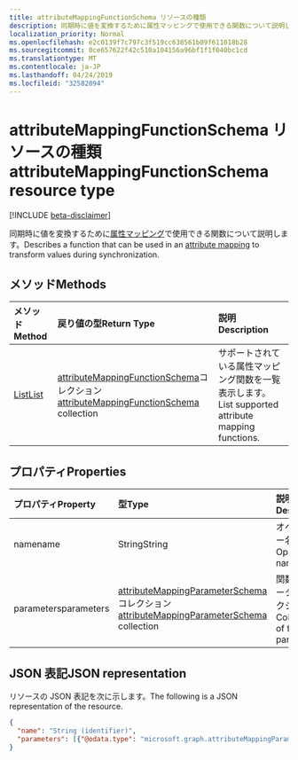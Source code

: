 ```yaml
---
title: attributeMappingFunctionSchema リソースの種類
description: 同期時に値を変換するために属性マッピングで使用できる関数について説明します。
localization_priority: Normal
ms.openlocfilehash: e2c0139f7c797c3f519cc638561b09f611018b28
ms.sourcegitcommit: 0ce657622f42c510a104156a96bf1f1f040bc1cd
ms.translationtype: MT
ms.contentlocale: ja-JP
ms.lasthandoff: 04/24/2019
ms.locfileid: "32582094"
---
```

# <a name="attributemappingfunctionschema-resource-type"></a><span data-ttu-id="ddb9b-103">attributeMappingFunctionSchema リソースの種類</span><span class="sxs-lookup"><span data-stu-id="ddb9b-103">attributeMappingFunctionSchema resource type</span></span>

[!INCLUDE [beta-disclaimer](../../includes/beta-disclaimer.md)]

<span data-ttu-id="ddb9b-104">同期時に値を変換するために[属性マッピング](synchronization-attributemapping.md)で使用できる関数について説明します。</span><span class="sxs-lookup"><span data-stu-id="ddb9b-104">Describes a function that can be used in an [attribute mapping](synchronization-attributemapping.md) to transform values during synchronization.</span></span>

## <a name="methods"></a><span data-ttu-id="ddb9b-105">メソッド</span><span class="sxs-lookup"><span data-stu-id="ddb9b-105">Methods</span></span>

| <span data-ttu-id="ddb9b-106">メソッド</span><span class="sxs-lookup"><span data-stu-id="ddb9b-106">Method</span></span>           | <span data-ttu-id="ddb9b-107">戻り値の型</span><span class="sxs-lookup"><span data-stu-id="ddb9b-107">Return Type</span></span>    |<span data-ttu-id="ddb9b-108">説明</span><span class="sxs-lookup"><span data-stu-id="ddb9b-108">Description</span></span>|
|:---------------|:--------|:----------|
|[<span data-ttu-id="ddb9b-109">List</span><span class="sxs-lookup"><span data-stu-id="ddb9b-109">List</span></span>](../api/synchronization-synchronizationschema-functions.md) | <span data-ttu-id="ddb9b-110">[attributeMappingFunctionSchema](../resources/synchronization-attributemappingfunctionschema.md)コレクション</span><span class="sxs-lookup"><span data-stu-id="ddb9b-110">[attributeMappingFunctionSchema](../resources/synchronization-attributemappingfunctionschema.md) collection</span></span>|<span data-ttu-id="ddb9b-111">サポートされている属性マッピング関数を一覧表示します。</span><span class="sxs-lookup"><span data-stu-id="ddb9b-111">List supported attribute mapping functions.</span></span>|

## <a name="properties"></a><span data-ttu-id="ddb9b-112">プロパティ</span><span class="sxs-lookup"><span data-stu-id="ddb9b-112">Properties</span></span>

| <span data-ttu-id="ddb9b-113">プロパティ</span><span class="sxs-lookup"><span data-stu-id="ddb9b-113">Property</span></span>                   | <span data-ttu-id="ddb9b-114">型</span><span class="sxs-lookup"><span data-stu-id="ddb9b-114">Type</span></span>                      | <span data-ttu-id="ddb9b-115">説明</span><span class="sxs-lookup"><span data-stu-id="ddb9b-115">Description</span></span>    |
|:---------------------------|:-------------------------|:---------------|
|<span data-ttu-id="ddb9b-116">name</span><span class="sxs-lookup"><span data-stu-id="ddb9b-116">name</span></span>                        |<span data-ttu-id="ddb9b-117">String</span><span class="sxs-lookup"><span data-stu-id="ddb9b-117">String</span></span>                    |<span data-ttu-id="ddb9b-118">オペレーター名。</span><span class="sxs-lookup"><span data-stu-id="ddb9b-118">Operator name.</span></span> |
|<span data-ttu-id="ddb9b-119">parameters</span><span class="sxs-lookup"><span data-stu-id="ddb9b-119">parameters</span></span>                  |<span data-ttu-id="ddb9b-120">[attributeMappingParameterSchema](../resources/synchronization-attributemappingparameterschema.md)コレクション</span><span class="sxs-lookup"><span data-stu-id="ddb9b-120">[attributeMappingParameterSchema](../resources/synchronization-attributemappingparameterschema.md) collection</span></span>  |<span data-ttu-id="ddb9b-121">関数パラメータのコレクション。</span><span class="sxs-lookup"><span data-stu-id="ddb9b-121">Collection of function parameters.</span></span>|

## <a name="json-representation"></a><span data-ttu-id="ddb9b-122">JSON 表記</span><span class="sxs-lookup"><span data-stu-id="ddb9b-122">JSON representation</span></span>

<span data-ttu-id="ddb9b-123">リソースの JSON 表記を次に示します。</span><span class="sxs-lookup"><span data-stu-id="ddb9b-123">The following is a JSON representation of the resource.</span></span>

<!-- {
  "blockType": "resource",
  "optionalProperties": [

  ],
  "@odata.type": "microsoft.graph.attributeMappingFunctionSchema"
}-->

```json
{
  "name": "String (identifier)",
  "parameters": [{"@odata.type": "microsoft.graph.attributeMappingParameterSchema"}]
}

```

<!-- uuid: 8fcb5dbc-d5aa-4681-8e31-b001d5168d79
2015-10-25 14:57:30 UTC -->
<!--
{
  "type": "#page.annotation",
  "description": "attributeMappingFunctionSchema resource",
  "keywords": "",
  "section": "documentation",
  "tocPath": "",
  "suppressions": []
}
-->
